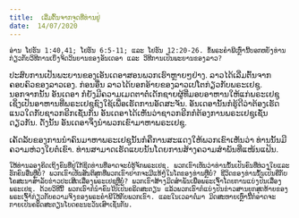 ```yaml
---
title:  ເລີ່ມຕົ້ນຈາກຈຸດທີ່ທ່ານຢູ່
date:  14/07/2020
---
```


`ອ່ານ ໂຢຮັນ 1:40,41; ໂຢຮັນ 6:5-11; ແລະ ໂຢຮັນ 12:20-26. ຂໍ້ພຣະຄຳພີເຫຼົ່ານີ້ບອກຫຍັງທ່ານກ່ຽວກັບວິທີການເບິ່ງຈິດວິນຍານຂອງອັນເດອາ ແລະ ວິທີການເປັນພະຍານຂອງລາວ?`

ປະສົບການເປັນພະຍານຂອງເອັນເດອາສອນພວກເຮົາຫຼາຍໆຢ່າງ. ລາວໄດ້ເລີ່ມຕົ້ນຈາກຄອບຄົວຂອງລາວເອງ. ກ່ອນອື່ນ ລາວໄດ້ບອກອ້າຍຂອງລາວເປໂຕກ່ຽວກັບພຣະເຢຊູ. ນອກຈາກນັ້ນ ອັນເດອາ ກໍຍັງມີຄວາມເມດຕາຕໍ່ເດັກຊາຍຜູ້ທີ່ມອບອາຫານໃຫ້ແກ່ພຣະເຢຊູ ເຊິ່ງເປັນອາຫານທີ່ພຣະເຢຊູຊົງໃຊ້ເພື່ອເຮັດການອັດສະຈັນ. ອັນເດອານັ້ນກໍຮູ້ດີວ່າຕ້ອງເຮັດແນວໃດກັບຊາວກຣີກເຊັ່ນກັນ ອັນເດອາໄດ້ເຫັນວ່າຊາວກຣີກກໍຕ້ອງການພຣະເຢຊູເຊັ່ນດຽວກັນ. ດ່ັງນັ້ນ ອັນເດອາຈຶ່ງນຳພວກເຂົາມາຫາພຣະເຢຊູ.

ເຄັດລັບຂອງການນຳຄົນມາຫາພຣະເຢຊູນັ້ນກໍຄືການສະແດງໃຫ້ພວກເຂົາເຫັນວ່າ ທ່ານນັ້ນມີຄວາມຫ່ວງໃຍຕໍ່ເຂົາ. ທ່ານສາມາດເຮັດແບບນັ້ນໂດຍການສ້າງຄວາມສຳພັນທີ່ແໜ້ນແຟ້ນ.

`ໃຫ້ທ່ານລອງຄິດເຖິງຄົນທີ່ຢູ່ໃກ້ຊິດທ່ານທີ່ອາດຈະບໍ່ຮູ້ຈັກພຣະເຢຊູ. ພວກເຂົາເຫັນວ່າທ່ານນັ້ນເປັນຄົນທີ່ຫ່ວງໃຍແລະຮັກຄົນອື່ນຫຼືບໍ່? ພວກເຂົາເຫັນສັນຕິສຸກທີ່ພວກເຂົາຢາກຈະມີແທ້ໆໃນໂຕຂອງທ່ານຫຼືບໍ່? ຊີວິດຂອງທ່ານນັ້ນເປັນຄືກັບໂຄສະນາສຳລັບຂ່າວປະເສີດເລື່ອງພຣະເຢຊູຫຼືບໍ່? ພວກເຂົາສ້າງມິດສຳພັນເພື່ອພຣະເຈົ້າໂດຍການແບ່ງປັນເລື່ອງພຣະເຢຊູ. ດ້ວຍວິທີນີ້ ພວກເຮົາກໍນໍາຄົນໄປເປັນຄຣິດສະຕຽນ ແລ້ວພວກເຮົາກໍແບ່ງປັນຂ່າວສານຍຸກສຸດທ້າຍຂອງພຣະເຈົ້າກ່ຽວກັບຄວາມຈິງຂອງພຣະຄຳພີໃຫ້ກັບພວກເຂົາ. ແລະໃນເວລາຕໍ່ມາ ມິດສະຫາຍເຫຼົ່ານີ້ກໍອາດຈະກາຍເປັນຄຣິດສະຕຽນໂບດຄະນະວັນເສົາເຊັ່ນກັນ.`